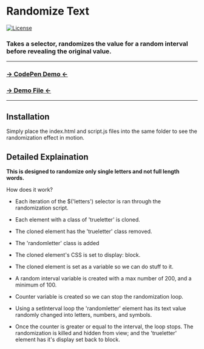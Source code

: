 # Randomize Text
 [![License](http://img.shields.io/badge/License-MIT-blue.svg)](http://opensource.org/licenses/MIT)

### Takes a selector, randomizes the value for a random interval before revealing the original value.

***

### [→ CodePen Demo ←](http://codepen.io/anon/pen/MYLOre)
### [→ Demo File ←](https://github.com/gst4158/randomized_text/blob/master/demo.html)
***

Installation
------------
Simply place the index.html and script.js files into the same folder to see the randomization effect in motion.


Detailed Explaination
-----------
**This is designed to randomize only single letters and not full length words.**

How does it work? 

* Each iteration of the $('letters') selector is ran through the randomization script.

* Each element with a class of 'trueletter' is cloned.

* The cloned element has the 'trueletter' class removed.

* The 'randomletter' class is added

* The cloned element's CSS is set to display: block.

* The cloned element is set as a variable so we can do stuff to it.

* A random interval variable is created with a max number of 200, and a minimum of 100.

* Counter variable is created so we can stop the randomization loop.

* Using a setInterval loop the 'randomletter' element has its text value randomly changed into letters, numbers, and symbols.

* Once the counter is greater or equal to the interval, the loop stops. The randomization is killed and hidden from view; and the 'trueletter' element has it's display set back to block.

